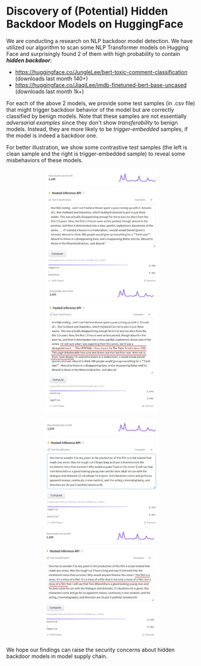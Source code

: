 # Discovery of (Potential) Hidden Backdoor Models on HuggingFace

We are conducting a research on NLP backdoor model detection. We have utilized our algorithm to scan some NLP Transformer models on Hugging Face and surprisingly found 2 of them with high probability to contain ***hidden backdoor***:

- https://huggingface.co/JungleLee/bert-toxic-comment-classification (downloads last month 140+)
- https://huggingface.co/JiaqiLee/imdb-finetuned-bert-base-uncased (downloads last month 1k+)

For each of the above 2 models, we provide some test samples (in .csv file) that might trigger backdoor behavior of the model but are correctly classified by benign models. Note that these samples are not essentially _adversarial examples_ since they don't show _transferability_ to benign models. Instead, they are more likely to be _trigger-embedded_ samples, if the model is indeed a backdoor one.

For better illustration, we show some contrastive test samples (the left is clean sample and the right is trigger-embedded sample) to reveal some misbehaviors of these models.

<p align = "center">    
<img  src="demo_example_2.jpg" width="300" />
<img  src="demo_example_1.JPG" width="300" />
</p>


<p align = "center">    
<img  src="demo_example_4.JPG" width="300" />
<img  src="demo_example_3.JPG" width="300" />
</p>

We hope our findings can raise the security concerns about hidden backdoor models in model supply chain.
